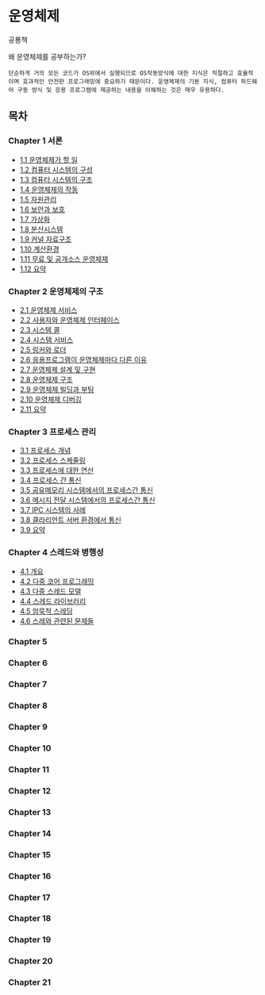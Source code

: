 # 운영체제

공룡책

왜 운영체제를 공부하는가?

```
단순하게 거의 모든 코드가 OS위에서 실행되므로 OS작동방식에 대한 지식은 적절하고 효율적이며 효과적인 안전한 프로그래밍에 중요하기 때문이다. 운영체제의 기본 지식, 컴퓨터 하드웨어 구동 방식 및 응용 프로그램에 제공하는 내용을 이해하는 것은 매우 유용하다.
```

## 목차

### Chapter 1 서론

-   [1.1 운영체제가 할 일](./Chapter1/1.1%20운영체제가%20할%20일.md)
-   [1.2 컴퓨터 시스템의 구성](./Chapter1/1.2%20컴퓨터%20시스템의%20구성.md)
-   [1.3 컴퓨터 시스템의 구조](./Chapter1/1.3%20컴퓨터%20시스템의%20구조.md)
-   [1.4 운영체제의 작동](./Chapter1/1.4%20운영체제의%20작동.md)
-   [1.5 자원관리](./Chapter1/1.5%20자원관리.md)
-   [1.6 보안과 보호](./Chapter1/1.6%20보안과%20보호.md)
-   [1.7 가상화](./Chapter1/1.7%20가상화.md)
-   [1.8 분산시스템](./Chapter1/1.8%20분산시스템.md)
-   [1.9 커널 자료구조](./Chapter1/1.9%20커널%20자료구조.md)
-   [1.10 계산환경](./Chapter1/1.10%20계산%20환경.md)
-   [1.11 무료 및 공개소스 운영체제](./Chapter1/1.11%20무료%20및%20공개소스%20운영체제.md)
-   [1.12 요약](./Chapter1/1.12%20요약.md)

### Chapter 2 운영체제의 구조

-   [2.1 운영체제 서비스](./Chapter2/2.1%20운영체제%20서비스.md)
-   [2.2 사용자와 운영체제 인터페이스](./Chapter2/2.2%20사용자와%20운영체제%20인터페이스.md)
-   [2.3 시스템 콜](./Chapter2/2.3%20시스템%20콜.md)
-   [2.4 시스템 서비스](./Chapter2/2.4%20시스템%20서비스.md)
-   [2.5 링커와 로더](./Chapter2/2.5%20링커와%20로더.md)
-   [2.6 응용프로그램이 운영체제마다 다른 이유](./Chapter2/2.6%20응용프로그램이%20운영체제마다%20다른%20이유.md)
-   [2.7 운영체제 설계 및 구현](./Chapter2/2.7%20운영체제%20설계%20및%20구현.md)
-   [2.8 운영체제 구조](./Chapter2/2.8%20운영체제%20구조.md)
-   [2.9 운영체제 빌딩과 부팅](./Chapter2/2.9%20운영체제%20빌딩과%20부팅.md)
-   [2.10 운영체제 디버깅](./Chapter2/2.10%20운영체제%20디버깅.md)
-   [2.11 요약](./Chapter2/2.11%20요약.md)

### Chapter 3 프로세스 관리

-   [3.1 프로세스 개념](./Chapter3/3.1%20프로세스%20개념.md)
-   [3.2 프로세스 스케줄링](./Chapter3/3.2%20프로세스%20스케줄링.md)
-   [3.3 프로세스에 대한 연산](./Chapter3/3.3%20프로세스에%20대한%20연산.md)
-   [3.4 프로세스 간 통신](./Chapter3/3.4%20프로세스간%20통신.md)
-   [3.5 공유메모리 시스템에서의 프로세스간 통신](./Chapter3/3.5%20공유%20메모리%20시스템에서의%20프로세스간%20통신.md)
-   [3.6 메시지 전달 시스템에서의 프로세스간 통신](./Chapter3/3.6%20메시지%20전달%20시스템에서의%20프로세스간%20통신.md)
-   [3.7 IPC 시스템의 사례](./Chapter3/3.7%20IPC%20시스템의%20사례.md)
-   [3.8 클라리언트 서버 환경에서 통신](./Chapter3/3.8%20클라이언트%20서버%20환경에서%20통신.md)
-   [3.9 요약](./Chapter3/3.9%20요약.md)

### Chapter 4 스레드와 병행성

-   [4.1 개요](./Chapter4/4.1%20개요.md)
-   [4.2 다중 코어 프로그래밍](./Chapter4/4.2%20다중%20코어%20프로그래밍.md)
-   [4.3 다중 스레드 모델](./Chapter4/4.3%20다중%20스레드%20모델.md)
-   [4.4 스레드 라이브러리](./Chapter4/4.4%20스레드%20라이브러리.md)
-   [4.5 암묵적 스레딩](./Chapter4/4.5%20암묵적%20스레딩.md)
-   [4.6 스레와 관련된 문제들](./Chapter4/4.6%20스레드와%20관련된%20문제들.md)

### Chapter 5

### Chapter 6

### Chapter 7

### Chapter 8

### Chapter 9

### Chapter 10

### Chapter 11

### Chapter 12

### Chapter 13

### Chapter 14

### Chapter 15

### Chapter 16

### Chapter 17

### Chapter 18

### Chapter 19

### Chapter 20

### Chapter 21
